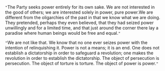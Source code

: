 
`"`The Party seeks power entirely for its own sake. We are not interested in the good of others; we are interested solely in power, pure power.We are different from the oligarchies of the past in that we know what we are doing. They pretended, perhaps they even believed, that they had seized power unwillingly and for a limited time, and that just around the corner there lay a paradise where human beings would be free and equal.`"`

`"`We are not like that. We know that no one ever seizes power with the intention of relinquishing it. Power is not a means; it is an end. One does not establish a dictatorship in order to safeguard a revolution; one makes the revolution in order to establish the dictatorship. The object of persecution is persecution. The object of torture is torture. The object of power is power.`"`
